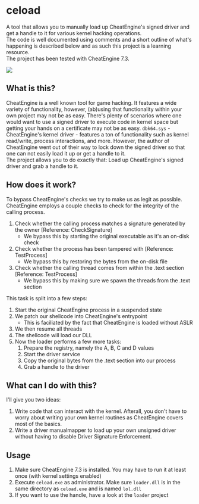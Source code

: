 # ceload
A tool that allows you to manually load up CheatEngine's signed driver and get a handle to it for various kernel hacking operations.  
The code is well documented using comments and a short outline of what's happening is described below and as such this project is a learning resource.  
The project has been tested with CheatEngine 7.3.

![](/images/preview.png)

## What is this?
CheatEngine is a well known tool for game hacking. It features a wide variety of functionality, however, (ab)using that functionality within your own project may not be as easy. There's plenty of scenarios where one would want to use a signed driver to execute code in kernel space but getting your hands on a certificate may not be as easy. `dbk64.sys` - CheatEngine's kernel driver - features a ton of functionality such as kernel read/write, process interactions, and more. However, the author of CheatEngine went out of their way to lock down the signed driver so that one can not easily load it up or get a handle to it.  
The project allows you to do exactly that: Load up CheatEngine's signed driver and grab a handle to it.

## How does it work?
To bypass CheatEngine's checks we try to make us as legit as possible. CheatEngine employs a couple checks to check for the integrity of the calling process.
1. Check whether the calling process matches a signature generated by the owner [Reference: CheckSignature]
    - We bypass this by starting the original executable as it's an on-disk check
2. Check whether the process has been tampered with [Reference: TestProcess]
    - We bypass this by restoring the bytes from the on-disk file
3. Check whether the calling thread comes from within the .text section [Reference: TestProcess]
    - We bypass this by making sure we spawn the threads from the .text section

This task is split into a few steps:
1. Start the original CheatEngine process in a suspended state
2. We patch our shellcode into CheatEngine's entrypoint
    - This is faciliated by the fact that CheatEngine is loaded without ASLR
3. We then resume all threads
4. The shellcode will load our DLL
5. Now the loader performs a few more tasks:
    1. Prepare the registry, namely the A, B, C and D values
    2. Start the driver service
    3. Copy the original bytes from the .text section into our process
    4. Grab a handle to the driver

## What can I do with this?
I'll give you two ideas:
1. Write code that can interact with the kernel. Afterall, you don't have to worry about writing your own kernel routines as CheatEngine covers most of the basics.
2. Write a driver manualmapper to load up your own unsigned driver without having to disable Driver Signature Enforcement.

## Usage
1. Make sure CheatEngine 7.3 is installed. You may have to run it at least once (with kernel settings enabled)
2. Execute `ceload.exe` as administrator. Make sure `loader.dll` is in the same directory as `ceload.exe` and is named `lol.dll`
3. If you want to use the handle, have a look at the `loader` project
